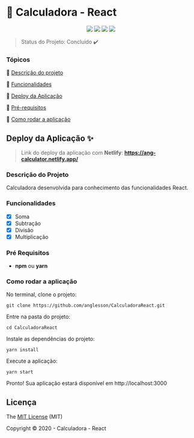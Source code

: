 # 🧮 Calculadora - React
<p align="center">
  <img src="https://img.shields.io/static/v1?label=react&message=framework&color=blue&style=for-the-badge&logo=REACT"/>
  <img src="https://img.shields.io/static/v1?label=Netlify&message=deploy&color=blue&style=for-the-badge&logo=netlify"/>
  <img src="http://img.shields.io/static/v1?label=License&message=MIT&color=green&style=for-the-badge"/>
   <img src="http://img.shields.io/static/v1?label=STATUS&message=CONCLUIDO&color=GREEN&style=for-the-badge"/>
</p>

> Status do Projeto: Concluido :heavy_check_mark:

### Tópicos

:small_blue_diamond: [Descrição do projeto](#descrição-do-projeto)

:small_blue_diamond: [Funcionalidades](#funcionalidades)

:small_blue_diamond: [Deploy da Aplicação](#deploy-da-aplicação)

:small_blue_diamond: [Pré-requisitos](#pré-requisitos)

:small_blue_diamond: [Como rodar a aplicação](#como-rodar-a-aplicação)

## Deploy da Aplicação ✨
>Link do deploy da aplicação com **Netlify**: **https://ang-calculator.netlify.app/**

### Descrição do Projeto

<p align="justify">
  Calculadora desenvolvida para conhecimento das funcionalidades React.
</p>

### Funcionalidades

- [x] Soma
- [x] Subtração
- [x] Divisão
- [x] Multiplicação

### Pré Requisitos

* **npm** ou **yarn**


### Como rodar a aplicação

No terminal, clone o projeto:
```
git clone https://github.com/anglesson/CalculadoraReact.git
```

Entre na pasta do projeto:
```
cd CalculadoraReact
```

Instale as dependências do projeto:
```
yarn install
```

Execute a aplicação:
```
yarn start
```
Pronto! Sua aplicação estará disponível em http://localhost:3000

## Licença 

The [MIT License]() (MIT)

Copyright :copyright: 2020 - Calculadora - React